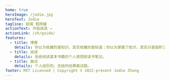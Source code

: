```yaml
---
home: true
heroImage: /jodie.jpg
heroText: Jodie
tagline: 前端 程序媛
actionText: 开始阅读 →
actionLink: /zh/guide/
features:
  - title: 博客
    details: 你以为收藏的是知识，其实收藏的是知道；你以为掌握了知识，其实只是囤积了一堆“知道”。
  - title: 阅读
    details: 系统阅读某本书籍的个人感悟和读书笔记。
  - title: 面试
    details: 个人经历的、总结的经典面试题。
footer: MIT Licensed | Copyright © 2022-present Jodie Zhong
---
```


